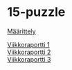 # 15-puzzle

[Määrittely](https://github.com/essitepp/15-puzzle/blob/master/dokumentaatio/maarittely.md)


[Viikkoraportti 1](https://github.com/essitepp/15-puzzle/blob/master/dokumentaatio/viikkoraportti1.md)  
[Viikkoraportti 2](https://github.com/essitepp/15-puzzle/blob/master/dokumentaatio/viikkoraportti2.md)  
[Viikkoraportti 3](https://github.com/essitepp/15-puzzle/blob/master/dokumentaatio/viikkoraportti3.md)

